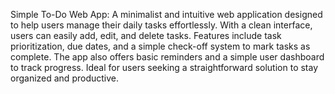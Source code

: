
Simple To-Do Web App: A minimalist and intuitive web application designed to help users manage their daily tasks effortlessly. With a clean interface, users can easily add, edit, and delete tasks. Features include task prioritization, due dates, and a simple check-off system to mark tasks as complete. The app also offers basic reminders and a simple user dashboard to track progress. Ideal for users seeking a straightforward solution to stay organized and productive.